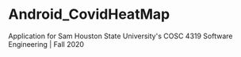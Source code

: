 # Android_CovidHeatMap

Application for Sam Houston State University's COSC 4319 Software Engineering | Fall 2020
